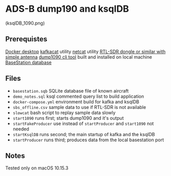 # ADS-B dump190 and ksqlDB
(ksqlDB_1090.png)

## Prerequistes
[Docker desktop](https://www.docker.com/products/docker-desktop)
[kafkacat](https://github.com/edenhill/kafkacat) utility
[netcat](https://brewinstall.org/install-netcat-on-mac-with-brew/) utility
[RTL-SDR dongle or similar with simple antenna](https://www.rtl-sdr.com/buy-rtl-sdr-dvb-t-dongles/)
[dump1090 cli tool](https://github.com/MalcolmRobb/dump1090) built and installed on local machine
[BaseStation database](https://data.flightairmap.com/data/basestation/BaseStation.sqb.gz)

## Files
* `basestation.sqb` SQLite database file of known aircraft
* `demo_notes.sql` ksql commented query list to build application
* `docker-compose.yml` environment build for kafka and ksqlDB
* `sbs_offline.csv` sample data to use if RTL-SDR is not available
* `slowcat` bash script to replay sample data slowly
* `start1090` runs first; starts dump1090 and it's output
* `startFakeProducer` use instead of `startProducer` and `start1090` not needed
* `startKsqlDB` runs second; the main startup of kafka and the ksqlDB
* `startProducer` runs third; produces data from the local basestation port

## Notes
Tested only on macOS 10.15.3
